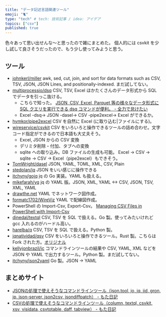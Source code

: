 ```yaml
---
title: "データ記述言語関連ツール"
emoji: "🐈"
type: "tech" # tech: 技術記事 / idea: アイデア
topics: ["csv"]
published: true
---
```


色々あって思い出せんな～と思ったので雑にまとめた。
個人的には csvkit を少し試して良さそうだったので、もう少し使ってみようと思う。

## ツール

- [johnkerl/miller](https://github.com/johnkerl/miller) awk, sed, cut, join, and sort for data formats such as CSV, TSV, JSON, JSON Lines, and positionally-indexed. まだ試してない。
- [multiprocessio/dsq](https://github.com/multiprocessio/dsq) CSV, TSV, Excel ほかたくさんのデータ形式から SQL でデータを引っこ抜ける。
  - こちらで知った。 [JSON, CSV, Excel, Parquet 等の様々なデータ形式に SQL クエリを実行できる dsq コマンドが便利。 - 全力で怠けたい](https://ebc-2in2crc.hatenablog.jp/entry/2022/07/11/213534)
  - Excel -dsq-> JSON -dasel-> CSV -pipe2excel-> Excel ができるか。
- [hymkor/pipe2excel](https://github.com/hymkor/pipe2excel) CSV を自然に Excel (に取り込む|ファイルにする)。
- [wireservice/csvkit](https://github.com/wireservice/csvkit) CSV をいろいろと操作できるツールの詰め合わせ。文字コード指定ができるので日本語も大丈夫そう。
  - Excel, JSON からの CSV 変換
  - デリミタ削除・付加、タブへの変換
  - sqlite への取り込み。DB ファイルの生成も可能。
    Excel -> CSV -> sqlite -> CSV -> Excel（pipe2excel）もできそう。
- [TomWright/dasel](https://github.com/TomWright/dasel) JSON, YAML, TOML, XML, CSV, Plain
- [stedolan/jq](https://github.com/stedolan/jq) JSON をいい感じに操作できる
- [itchyny/gojq](https://github.com/itchyny/gojq) jq の Go 実装。YAML も扱える。
- [mikefarah/yq](https://github.com/mikefarah/yq) jq の YAML 版。JSON, XML, YAML <-> CSV, JSON, TSV, XML, YAML
- [drawthe.net](http://go.drawthe.net) YAML でネットワーク図作成。
- [formatc1702/WireViz](https://github.com/formatc1702/WireViz) YAML で配線図作成。
- PowerShell の Import-Csv, Export-Csv。 [Managing CSV Files in PowerShell with Import-Csv](https://adamtheautomator.com/import-csv/)
- [dinedal/textql](https://github.com/dinedal/textql) CSV, TSV を SQL で扱える。Go 製。使ってみたいけれど gcc 入れるのがハードル高い。
- [harelba/q](https://github.com/harelba/q) CSV, TSV を SQL で扱える。Python 製。
- [jqnatividad/qsv](https://github.com/jqnatividad/qsv) CSV をいろいろと操作できるツール。Rust 製。こちらは Fork された方。[オリジナル](https://github.com/BurntSushi/xsv)
- [kellyjonbrazil/jc](https://github.com/kellyjonbrazil/jc) コマンドラインツールの結果や CSV, YAML, XML などを JSON や YAML で出力するツール。Python 製。まだ試してない。
- [itchyny/json2yaml](https://github.com/itchyny/json2yaml) Go 製。JSON -> YAML

## まとめサイト

- [JSONの処理で使えそうなコマンドラインツール（json.tool, jo, jq, jid, gron, jp, json-server, json2csv, jsondiffpatch） - もた日記](https://wonderwall.hatenablog.com/entry/2018/07/22/231500)
- [CSVの処理で使えそうなコマンドラインツール（column, textql, csvkit, xsv, visidata, csvtotable, daff, tabview） - もた日記](https://wonderwall.hatenablog.com/entry/2018/07/25/213000)

